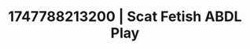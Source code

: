 ---
categories:
- Chastity play
- Cuckold kink
- Footjob
- Romantic kink
- Barefoot beauty
image: /assets/images/1747788213200.jpg
layout: post
seo:
  description: Featured content with exclusive ABDL Play, Scat Fetish. HD images available.
  keywords: ABDL Play, Scat Fetish
  og_image: /assets/images/1747788213200.jpg
  schema_type: VisualArtwork
tags:
- ABDL Play
- '#1747788213200'
- Scat Fetish
title: 1747788213200 | Scat Fetish ABDL Play
---